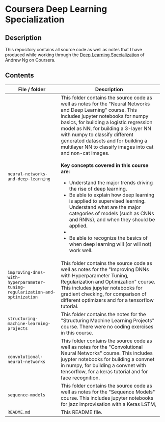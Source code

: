 # Coursera Deep Learning Specialization

## Description
This repository contains all source code as well as notes that I have produced while working through the [Deep Learning Specialization](https://www.coursera.org/specializations/deep-learning) of Andrew Ng on Coursera.

## Contents

| File / folder                         | Description 
|-----------------------------------|-----------------------------------------------------------------
|`neural-networks-and-deep-learning`| This folder contains the source code as well as notes for the "Neural Networks and Deep Learning" course. This includes jupyter notebooks for numpy basics, for building a logistic regression model as NN, for building a 3-layer NN with numpy to classify different generated datasets and for building a multilayer NN to classify images into cat and non-cat images. <br><br> **Key concepts covered in this course are:** <ul><li>Understand the major trends driving the rise of deep learning.</li><li>Be able to explain how deep learning is applied to supervised learning.</li>Understand what are the major categories of models (such as CNNs and RNNs), and when they should be applied.<li></li><li>Be able to recognize the basics of when deep learning will (or will not) work well.</li></ul>
|`improving-dnns-with-hyperparameter-tuning-regularization-and-optimization`| This folder contains the source code as well as notes for the "Improving DNNs with Hyperparameter Tuning, Regularization and Optimization" course. This includes jupyter notebooks for gradient checking, for comparison of different optimizers and for a tensorflow tutorial.
|`structuring-machine-learning-projects`| This folder contains the notes for the "Structuring Machine Learning Projects" course. There were no coding exercises in this course.
|`convolutional-neural-networks`| This folder contains the source code as well as notes for the "Convolutional Neural Networks" course. This includes juypter notebooks for building a convnet in numpy, for building a convnet with tensorflow, for a keras tutorial and for face recognition.
|`sequence-models`| This folder contains the source code as well as notes for the "Sequence Models" course. This includes jupyter notebooks for jazz improvisation with a Keras LSTM,
|`README.md`                        | This README file.
